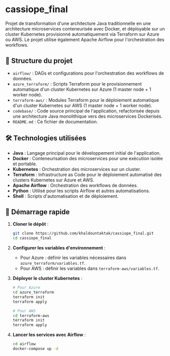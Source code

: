 # cassiope_final

Projet de transformation d'une architecture Java traditionnelle en une architecture microservices conteneurisée avec Docker, et déployable sur un cluster Kubernetes provisionné automatiquement via Terraform sur Azure ou AWS. Le projet utilise également Apache Airflow pour l'orchestration des workflows.

## 📁 Structure du projet

- `airflow/` : DAGs et configurations pour l'orchestration des workflows de données.
- `azure_terraform/` : Scripts Terraform pour le provisionnement automatique d'un cluster Kubernetes sur Azure (1 master node + 1 worker node).
- `terraform-aws/` : Modules Terraform pour le déploiement automatique d'un cluster Kubernetes sur AWS (1 master node + 1 worker node).
- `codebase/` : Code source principal de l'application, refactorisée depuis une architecture Java monolithique vers des microservices Dockerisés.
- `README.md` : Ce fichier de documentation.

## 🛠️ Technologies utilisées

- **Java** : Langage principal pour le développement initial de l'application.
- **Docker** : Conteneurisation des microservices pour une exécution isolée et portable.
- **Kubernetes** : Orchestration des microservices sur un cluster.
- **Terraform** : Infrastructure as Code pour le déploiement automatisé des clusters Kubernetes sur Azure et AWS.
- **Apache Airflow** : Orchestration des workflows de données.
- **Python** : Utilisé pour les scripts Airflow et autres automatisations.
- **Shell** : Scripts d'automatisation et de déploiement.

## 🚀 Démarrage rapide

1. **Cloner le dépôt** :
   ```bash
   git clone https://github.com/khaldountaktak/cassiope_final.git
   cd cassiope_final
   ```

2. **Configurer les variables d'environnement** :
   - Pour Azure : définir les variables nécessaires dans `azure_terraform/variables.tf`.
   - Pour AWS : définir les variables dans `terraform-aws/variables.tf`.

3. **Déployer le cluster Kubernetes** :
   ```bash
   # Pour Azure
   cd azure_terraform
   terraform init
   terraform apply

   # Pour AWS
   cd terraform-aws
   terraform init
   terraform apply
   ```

4. **Lancer les services avec Airflow** :
   ```bash
   cd airflow
   docker-compose up -d
   ```
